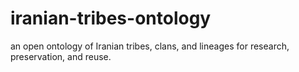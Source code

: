 # iranian-tribes-ontology
an open ontology of Iranian tribes, clans, and lineages for research, preservation, and reuse.
